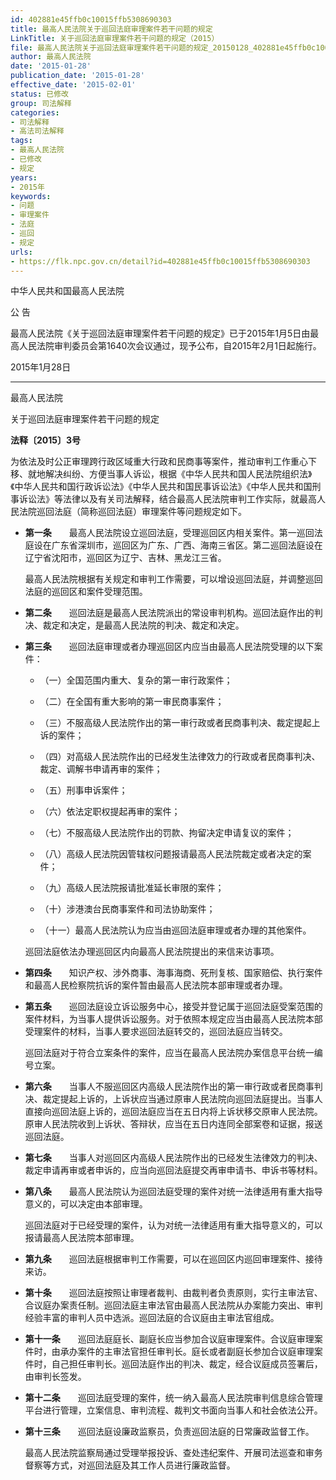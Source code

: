 ```yaml
---
id: 402881e45ffb0c10015ffb5308690303
title: 最高人民法院关于巡回法庭审理案件若干问题的规定
LinkTitle: 关于巡回法庭审理案件若干问题的规定（2015）
file: 最高人民法院关于巡回法庭审理案件若干问题的规定_20150128_402881e45ffb0c10015ffb5308690303.docx
author: 最高人民法院
date: '2015-01-28'
publication_date: '2015-01-28'
effective_date: '2015-02-01'
status: 已修改
group: 司法解释
categories:
- 司法解释
- 高法司法解释
tags:
- 最高人民法院
- 已修改
- 规定
years:
- 2015年
keywords:
- 问题
- 审理案件
- 法庭
- 巡回
- 规定
urls:
- https://flk.npc.gov.cn/detail?id=402881e45ffb0c10015ffb5308690303
---
```


中华人民共和国最高人民法院

公 告

最高人民法院《关于巡回法庭审理案件若干问题的规定》已于2015年1月5日由最高人民法院审判委员会第1640次会议通过，现予公布，自2015年2月1日起施行。

2015年1月28日

---

最高人民法院

关于巡回法庭审理案件若干问题的规定

**法释〔2015〕3号**

为依法及时公正审理跨行政区域重大行政和民商事等案件，推动审判工作重心下移、就地解决纠纷、方便当事人诉讼，根据《中华人民共和国人民法院组织法》《中华人民共和国行政诉讼法》《中华人民共和国民事诉讼法》《中华人民共和国刑事诉讼法》等法律以及有关司法解释，结合最高人民法院审判工作实际，就最高人民法院巡回法庭（简称巡回法庭）审理案件等问题规定如下。

- **第一条**　　最高人民法院设立巡回法庭，受理巡回区内相关案件。第一巡回法庭设在广东省深圳市，巡回区为广东、广西、海南三省区。第二巡回法庭设在辽宁省沈阳市，巡回区为辽宁、吉林、黑龙江三省。

  最高人民法院根据有关规定和审判工作需要，可以增设巡回法庭，并调整巡回法庭的巡回区和案件受理范围。

- **第二条**　　巡回法庭是最高人民法院派出的常设审判机构。巡回法庭作出的判决、裁定和决定，是最高人民法院的判决、裁定和决定。

- **第三条**　　巡回法庭审理或者办理巡回区内应当由最高人民法院受理的以下案件：

  - （一）全国范围内重大、复杂的第一审行政案件；

  - （二）在全国有重大影响的第一审民商事案件；

  - （三）不服高级人民法院作出的第一审行政或者民商事判决、裁定提起上诉的案件；

  - （四）对高级人民法院作出的已经发生法律效力的行政或者民商事判决、裁定、调解书申请再审的案件；

  - （五）刑事申诉案件；

  - （六）依法定职权提起再审的案件；

  - （七）不服高级人民法院作出的罚款、拘留决定申请复议的案件；

  - （八）高级人民法院因管辖权问题报请最高人民法院裁定或者决定的案件；

  - （九）高级人民法院报请批准延长审限的案件；

  - （十）涉港澳台民商事案件和司法协助案件；

  - （十一）最高人民法院认为应当由巡回法庭审理或者办理的其他案件。

  巡回法庭依法办理巡回区内向最高人民法院提出的来信来访事项。

- **第四条**　　知识产权、涉外商事、海事海商、死刑复核、国家赔偿、执行案件和最高人民检察院抗诉的案件暂由最高人民法院本部审理或者办理。

- **第五条**　　巡回法庭设立诉讼服务中心，接受并登记属于巡回法庭受案范围的案件材料，为当事人提供诉讼服务。对于依照本规定应当由最高人民法院本部受理案件的材料，当事人要求巡回法庭转交的，巡回法庭应当转交。

  巡回法庭对于符合立案条件的案件，应当在最高人民法院办案信息平台统一编号立案。

- **第六条**　　当事人不服巡回区内高级人民法院作出的第一审行政或者民商事判决、裁定提起上诉的，上诉状应当通过原审人民法院向巡回法庭提出。当事人直接向巡回法庭上诉的，巡回法庭应当在五日内将上诉状移交原审人民法院。原审人民法院收到上诉状、答辩状，应当在五日内连同全部案卷和证据，报送巡回法庭。

- **第七条**　　当事人对巡回区内高级人民法院作出的已经发生法律效力的判决、裁定申请再审或者申诉的，应当向巡回法庭提交再审申请书、申诉书等材料。

- **第八条**　　最高人民法院认为巡回法庭受理的案件对统一法律适用有重大指导意义的，可以决定由本部审理。

  巡回法庭对于已经受理的案件，认为对统一法律适用有重大指导意义的，可以报请最高人民法院本部审理。

- **第九条**　　巡回法庭根据审判工作需要，可以在巡回区内巡回审理案件、接待来访。

- **第十条**　　巡回法庭按照让审理者裁判、由裁判者负责原则，实行主审法官、合议庭办案责任制。巡回法庭主审法官由最高人民法院从办案能力突出、审判经验丰富的审判人员中选派。巡回法庭的合议庭由主审法官组成。

- **第十一条**　　巡回法庭庭长、副庭长应当参加合议庭审理案件。合议庭审理案件时，由承办案件的主审法官担任审判长。庭长或者副庭长参加合议庭审理案件时，自己担任审判长。巡回法庭作出的判决、裁定，经合议庭成员签署后，由审判长签发。

- **第十二条**　　巡回法庭受理的案件，统一纳入最高人民法院审判信息综合管理平台进行管理，立案信息、审判流程、裁判文书面向当事人和社会依法公开。

- **第十三条**　　巡回法庭设廉政监察员，负责巡回法庭的日常廉政监督工作。

  最高人民法院监察局通过受理举报投诉、查处违纪案件、开展司法巡查和审务督察等方式，对巡回法庭及其工作人员进行廉政监督。
